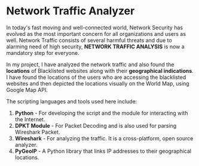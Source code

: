 # Network Traffic Analyzer

In today's fast moving and well-connected world, Network Security has evolved as the most important concern for all organizations and users as well. Network Traffic consists of several harmful threats and due to alarming need of high security, **NETWORK TRAFFIC ANALYSIS** is now a mandatory step for everyone.

In my project, I have analyzed the network traffic and also found the **locations** of Blacklisted websites along with their **geographical indications**. I have found the locations of the users who are accessing the blacklisted websites and then depicted the locations visually on the World Map, using Google Map API.

The scripting languages and tools used here include:

1. **Python** - For developing the script and the module for interacting with the Internet.
2. **DPKT Module** - For Packet Decoding and is also used for parsing Wireshark Packet.
3. **Wireshark** - For analyzing the traffic. It is a cross-platform, open source analyzer.
4. **PyGeoIP** - A Python library that links IP addresses to their geographical locations.

